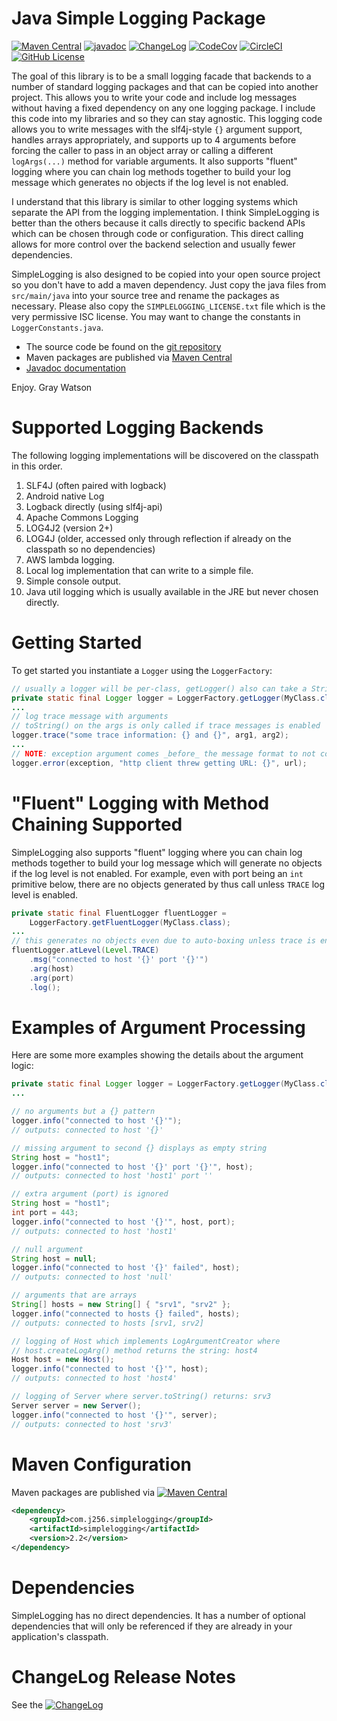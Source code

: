 Java Simple Logging Package
===========================

[![Maven Central](https://maven-badges.herokuapp.com/maven-central/com.j256.simplelogging/simplelogging/badge.svg?style=flat-square)](https://mvnrepository.com/artifact/com.j256.simplelogging/simplelogging/latest)
[![javadoc](https://javadoc.io/badge2/com.j256.simplelogging/simplelogging/javadoc.svg)](https://javadoc.io/doc/com.j256.simplelogging/simplelogging)
[![ChangeLog](https://img.shields.io/github/v/release/j256/simplelogging?label=changelog&display_name=release)](https://github.com/j256/simplelogging/blob/master/src/main/javadoc/doc-files/changelog.txt)
[![CodeCov](https://img.shields.io/codecov/c/github/j256/simplelogging.svg)](https://codecov.io/github/j256/simplelogging/)
[![CircleCI](https://circleci.com/gh/j256/simplelogging.svg?style=shield)](https://circleci.com/gh/j256/simplelogging)
[![GitHub License](https://img.shields.io/github/license/j256/simplelogging)](https://github.com/j256/simplelogging/blob/master/LICENSE.txt)

The goal of this library is to be a small logging facade that backends to a number of standard logging packages and that
can be copied into another project.  This allows you to write your code and include log messages without having a fixed
dependency on any one logging package.  I include this code into my libraries and so they can stay agnostic.  This
logging code allows you to write messages with the slf4j-style `{}` argument support, handles arrays appropriately, and
supports up to 4 arguments before forcing the caller to pass in an object array or calling a different `logArgs(...)`
method for variable arguments.  It also supports "fluent" logging where you can chain log methods together to build your
log message which generates no objects if the log level is not enabled.

I understand that this library is similar to other logging systems which separate the API from the logging
implementation.  I think SimpleLogging is better than the others because it calls directly to specific backend APIs
which can be chosen through code or configuration. This direct calling allows for more control over the backend
selection and usually fewer dependencies.

SimpleLogging is also designed to be copied into your open source project so you don't have to add a maven dependency.
Just copy the java files from ``src/main/java`` into your source tree and rename the packages as necessary.  Please also
copy the ``SIMPLELOGGING_LICENSE.txt`` file which is the very permissive ISC license.  You may want to change the
constants in ``LoggerConstants.java``.

* The source code be found on the [git repository](https://github.com/j256/simplelogging)
* Maven packages are published via [Maven Central](https://mvnrepository.com/artifact/com.j256.simplelogging/simplelogging/latest)
* [Javadoc documentation](https://javadoc.io/doc/com.j256.simplelogging/simplelogging)

Enjoy.  Gray Watson

# Supported Logging Backends

The following logging implementations will be discovered on the classpath in this order.

1. SLF4J (often paired with logback)
2. Android native Log
3. Logback directly (using slf4j-api)
4. Apache Commons Logging
5. LOG4J2 (version 2+)
6. LOG4J (older, accessed only through reflection if already on the classpath so no dependencies)
7. AWS lambda logging.
8. Local log implementation that can write to a simple file.
9. Simple console output.
10. Java util logging which is usually available in the JRE but never chosen directly. 

# Getting Started

To get started you instantiate a `Logger` using the `LoggerFactory`:

```java
// usually a logger will be per-class, getLogger() also can take a String label
private static final Logger logger = LoggerFactory.getLogger(MyClass.class);
...
// log trace message with arguments
// toString() on the args is only called if trace messages is enabled
logger.trace("some trace information: {} and {}", arg1, arg2);
...
// NOTE: exception argument comes _before_ the message format to not confuse the arguments
logger.error(exception, "http client threw getting URL: {}", url);
```

# "Fluent" Logging with Method Chaining Supported

SimpleLogging also supports "fluent" logging where you can chain log methods together to build your
log message which will generate no objects if the log level is not enabled.  For example, even with
port being an `int` primitive below, there are no objects generated by thus call unless `TRACE` log
level is enabled.

```java
private static final FluentLogger fluentLogger =
    LoggerFactory.getFluentLogger(MyClass.class);
...
// this generates no objects even due to auto-boxing unless trace is enabled
fluentLogger.atLevel(Level.TRACE)
    .msg("connected to host '{}' port '{}'")
    .arg(host)
    .arg(port)
    .log();
```

# Examples of Argument Processing

Here are some more examples showing the details about the argument logic:

```java
private static final Logger logger = LoggerFactory.getLogger(MyClass.class);
...

// no arguments but a {} pattern
logger.info("connected to host '{}'");
// outputs: connected to host '{}'

// missing argument to second {} displays as empty string
String host = "host1";
logger.info("connected to host '{}' port '{}'", host);
// outputs: connected to host 'host1' port ''

// extra argument (port) is ignored
String host = "host1";
int port = 443;
logger.info("connected to host '{}'", host, port);
// outputs: connected to host 'host1'

// null argument
String host = null;
logger.info("connected to host '{}' failed", host);
// outputs: connected to host 'null'

// arguments that are arrays
String[] hosts = new String[] { "srv1", "srv2" };
logger.info("connected to hosts {} failed", hosts);
// outputs: connected to hosts [srv1, srv2]

// logging of Host which implements LogArgumentCreator where
// host.createLogArg() method returns the string: host4
Host host = new Host();
logger.info("connected to host '{}'", host);
// outputs: connected to host 'host4'

// logging of Server where server.toString() returns: srv3
Server server = new Server();
logger.info("connected to host '{}'", server);
// outputs: connected to host 'srv3'
```

# Maven Configuration

Maven packages are published via [![Maven Central](https://maven-badges.herokuapp.com/maven-central/com.j256.simplelogging/simplelogging/badge.svg?style=flat-square)](https://mvnrepository.com/artifact/com.j256.simplelogging/simplelogging/latest)

``` xml
<dependency>
	<groupId>com.j256.simplelogging</groupId>
	<artifactId>simplelogging</artifactId>
	<version>2.2</version>
</dependency>
```

# Dependencies

SimpleLogging has no direct dependencies.  It has a number of optional dependencies that will only be referenced if
they are already in your application's classpath.

# ChangeLog Release Notes

See the [![ChangeLog](https://img.shields.io/github/v/release/j256/simplelogging?label=changelog)](https://github.com/j256/simplelogging/blob/master/src/main/javadoc/doc-files/changelog.txt)
